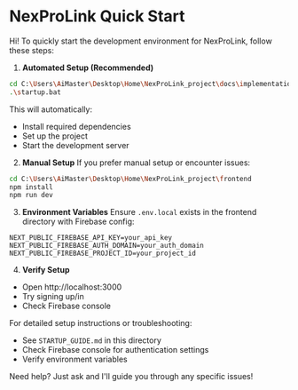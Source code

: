 # NexProLink Quick Start

Hi! To quickly start the development environment for NexProLink, follow these steps:

1. **Automated Setup (Recommended)**
```bash
cd C:\Users\AiMaster\Desktop\Home\NexProLink_project\docs\implementation
.\startup.bat
```
This will automatically:
- Install required dependencies
- Set up the project
- Start the development server

2. **Manual Setup**
If you prefer manual setup or encounter issues:
```bash
cd C:\Users\AiMaster\Desktop\Home\NexProLink_project\frontend
npm install
npm run dev
```

3. **Environment Variables**
Ensure `.env.local` exists in the frontend directory with Firebase config:
```env
NEXT_PUBLIC_FIREBASE_API_KEY=your_api_key
NEXT_PUBLIC_FIREBASE_AUTH_DOMAIN=your_auth_domain
NEXT_PUBLIC_FIREBASE_PROJECT_ID=your_project_id
```

4. **Verify Setup**
- Open http://localhost:3000
- Try signing up/in
- Check Firebase console

For detailed setup instructions or troubleshooting:
- See `STARTUP_GUIDE.md` in this directory
- Check Firebase console for authentication settings
- Verify environment variables

Need help? Just ask and I'll guide you through any specific issues!
